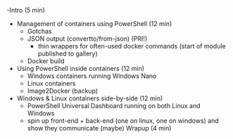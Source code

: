 -Intro (5 min)
- Management of containers using PowerShell (12 min)
    - Gotchas
    - JSON output (convertto/from-json) (PRI!)
        - thin wrappers for often-used docker commands (start of module published to gallery)
    - Docker build
- Using PowerShell inside containers (12 min)
    - Windows containers running Windows Nano
    - Linux containers
    - Image2Docker (backup)
- Windows & Linux containers side-by-side (12 min)
    - PowerShell Universal Dashboard running on both Linux and Windows
    - spin up front-end + back-end (one on linux, one on windows) and show they communicate (maybe)
Wrapup (4 min)